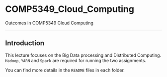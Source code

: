# COMP5349_Cloud_Computing

Outcomes in COMP5349 Cloud Computing

---

## Introduction

This lecture focuses on the Big Data processing and Distributed Computing.  
`Hadoop`, `YARN` and `Spark` are required for running the two assignments.  

You can find more details in the `README` files in each folder.